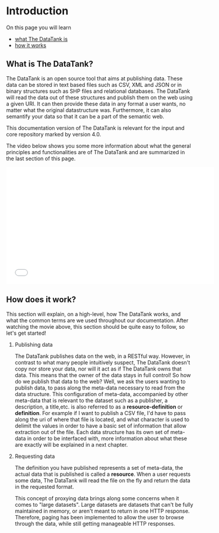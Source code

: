 # Introduction

On this page you will learn

* [what The DataTank is](#what)
* [how it works](#how)

<a name="what"></a>
## What is The DataTank?

The DataTank is an open source tool that aims at publishing data. These data can be stored in text based files such as CSV, XML and JSON or in binary structures such as SHP files and relational databases. The DataTank will read the data out of these structures and publish them on the web using a given URI. It can then provide these data in any format a user wants, no matter what the original datastructure was. Furthermore, it can also semantify your data so that it can be a part of the semantic web.

This documentation version of The DataTank is relevant for the input and core repository marked by version 4.0.

The video below shows you some more information about what the general principles and functionalities are of The DataTank and are summarized in the last section of this page.

<iframe width="560" height="315" src="//www.youtube.com/embed/3QMpd0BW7bU" frameborder="0" allowfullscreen></iframe>

<a name="how"></a>
## How does it work?

This section will explain, on a high-level, how The DataTank works, and what the common terms are we used throughout our documentation.
After watching the movie above, this section should be quite easy to follow, so let's get started!

1. Publishing data

    The DataTank publishes data on the web, in a RESTful way. However, in contrast to what many people intuitively suspect, The DataTank doesn't copy nor store your data, nor will it act as if The DataTank owns that data. This means that the owner of the data stays in full control! So how do we publish that data to the web? Well, we ask the users wanting to publish data, to pass along the meta-data necessary to read from the data structure. This configuration of meta-data, accompanied by other meta-data that is relevant to the dataset such as a publisher, a description, a title,etc. is also referred to as a <b>resource-definition</b> or <b>definition</b>. For example if I want to publish a CSV file, I'd have to pass along the uri of where that file is located, and what character is used to delimit the values in order to have a basic set of information that allow extraction out of the file. Each data structure has its own set of meta-data in order to be interfaced with, more information about what these are exactly will be explained in a next chapter.

2. Requesting data

    The definition you have published represents a set of meta-data, the actual data that is published is called a <b>resource</b>. When a user requests some data, The DataTank will read the file on the fly and return the data in the requested format.

    This concept of proxying data brings along some concerns when it comes to "large datasets". Large datasets are datasets that can't be fully maintained in memory, or aren't meant to return in one HTTP response. Therefore, paging has been implemented to allow the user to browse through the data, while still getting manageable HTTP responses.
